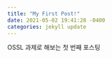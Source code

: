 ```yaml
---
title: "My First Post!"
date: 2021-05-02 19:41:28 -0400
categories: jekyll update
---
```


OSSL 과제로 해보는 첫 번째 포스팅
